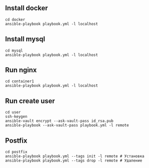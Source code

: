 ## Install docker

```
cd docker
ansible-playbook playbook.yml -l localhost
```

## Install mysql

```
cd mysql
ansible-playbook playbook.yml -l localhost
```

## Run nginx

```
cd container1
ansible-playbook playbook.yml -l localhost
```

## Run create user

```
cd user
ssh-keygen
ansible-vault encrypt --ask-vault-pass id_rsa.pub
ansible-playbook --ask-vault-pass playbook.yml -l remote
```

## Postfix

```
cd postfix
ansible-playbook playbook.yml --tags init -l remote # Установка
ansible-playbook playbook.yml --tags drop -l remote # Удаление
```